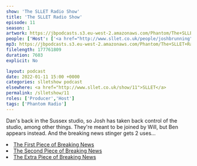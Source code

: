 ```yaml
---
show: 'The SLLET Radio Show'
title: 'The SLLET Radio Show'
episode: 11
season: 1
artwork: https://jbpodcasts.s3.eu-west-2.amazonaws.com/Phantom/The+SLLET+Radio+Show/2021-09-27+-+SLLET+radio+square.png
people: ['Host': ['<a href="http://www.sllet.co.uk/people/joshbrunning">Josh Brunning</a>', '<a href="http://www.sllet.co.uk/people/danjellicoe">Dan Jellicoe</a>'],'Guests':'<a href="http://www.sllet.co.uk/people/bensams">Ben Sams</a>']
mp3: https://jbpodcasts.s3.eu-west-2.amazonaws.com/Phantom/The+SLLET+Radio+Show/2022-01-11+-+11.mp3
filelength: 177761809
duration: 7603
explicit: No

layout: podcast
date: 2022-01-11 15:00 +0000
categories: slletshow podcast
elsewhere: <a href="http://www.sllet.co.uk/show/11">SLLET</a>
permalink: /slletshow/11
roles: ['Producer','Host']
tags: ['Phantom Radio']
---
```


Dan's back in the Sussex studio, so Josh has taken back control of the studio, among other things. They're meant to be joined by Will, but Ben appears instead. And the breaking news stinger gets 2 uses...

<li><a href="https://www.instagram.com/p/CYmMj1isVD4/">The First Piece of Breaking News</a></li>
<li><a href="https://www.derbyunion.co.uk/news/article/6013/Cathedral-Court-support/">The Second Piece of Breaking News</a></li>
<li><a href="https://www.derbytelegraph.co.uk/news/derby-news/plans-reveal-fake-bricks-cover-6473064">The Extra Piece of Breaking News</a></li>
